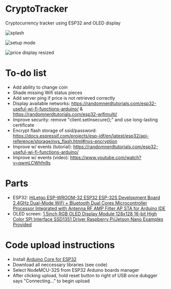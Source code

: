 # CryptoTracker
Cryptocurrency tracker using ESP32 and OLED display

![splash](https://github.com/nkbirenbaum/CryptoTicker/assets/97985843/5d0c9848-c6d0-405a-9894-f3dc25d0e54b)

![setup mode](https://github.com/nkbirenbaum/CryptoTicker/assets/97985843/000cac14-7a3e-42d1-b39c-6b9fd2df5853)

![price display resized](https://github.com/nkbirenbaum/CryptoTicker/assets/97985843/c5d8995f-7a6a-4bf0-8cda-4fe2d05bc84c)

# To-do list
- Add ability to change coin
- Shade missing Wifi status pieces
- Add server ping if price is not retrieved correctly
- Display available networks: https://randomnerdtutorials.com/esp32-useful-wi-fi-functions-arduino/ & https://randomnerdtutorials.com/esp32-wifimulti/
- Improve security: remove "client.setInsecure();" and use long-lasting certificate
- Encrypt flash storage of ssid/password: https://docs.espressif.com/projects/esp-idf/en/latest/esp32/api-reference/storage/nvs_flash.html#nvs-encryption
- Improve w/ events (tutorial): https://randomnerdtutorials.com/esp32-useful-wi-fi-functions-arduino/
- Improve w/ events (video): https://www.youtube.com/watch?v=qwmLCWhfn9s

# Parts
+ ESP32: [HiLetgo ESP-WROOM-32 ESP32 ESP-32S Development Board 2.4GHz Dual-Mode WiFi + Bluetooth Dual Cores Microcontroller Processor Integrated with Antenna RF AMP Filter AP STA for Arduino IDE](https://www.amazon.com/gp/product/B0718T232Z/ref=ppx_yo_dt_b_search_asin_title?ie=UTF8&psc=1) 
+ OLED screen: [1.5inch RGB OLED Display Module 128x128 16-bit High Color SPI Interface SSD1351 Driver Raspberry Pi/Jetson Nano Examples Provided](https://www.amazon.com/gp/product/B07D9NVJPZ/ref=ppx_yo_dt_b_search_asin_title?ie=UTF8&psc=1) 

# Code upload instructions
- Install [Arduino Core for ESP32](https://github.com/espressif/arduino-esp32)
- Download all neccessary libraries (see code)
- Select NodeMCU-32S from ESP32 Arduino boards manager
- After clicking upload, hold reset button to right of USB once dubgger says "Connecting..." to begin upload

